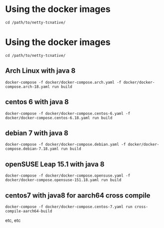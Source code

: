 # Using the docker images

```
cd /path/to/netty-tcnative/
```
# Using the docker images

```
cd /path/to/netty-tcnative/
```

## Arch Linux with java 8

```
docker-compose -f docker/docker-compose.arch.yaml -f docker/docker-compose.arch-18.yaml run build
```

## centos 6 with java 8

```
docker-compose -f docker/docker-compose.centos-6.yaml -f docker/docker-compose.centos-6.18.yaml run build
```

## debian 7 with java 8

```
docker-compose -f docker/docker-compose.debian.yaml -f docker/docker-compose.debian-7.18.yaml run build
```

## openSUSE Leap 15.1 with java 8

```
docker-compose -f docker/docker-compose.opensuse.yaml -f docker/docker-compose.opensuse-151.18.yaml run build
```

## centos7 with java8 for aarch64 cross compile

```
docker-compose -f docker/docker-compose.centos-7.yaml run cross-compile-aarch64-build
```

etc, etc

